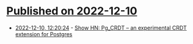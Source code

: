 # [Published on 2022-12-10](index.md)

* [2022-12-10, 12:20:24](https://news.ycombinator.com/item?id=33931971) - [Show HN: Pg_CRDT – an experimental CRDT extension for Postgres](https://supabase.com/blog/postgres-crdt)
